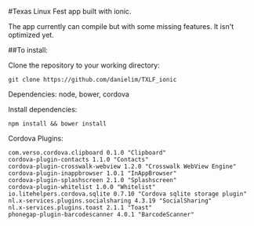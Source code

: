 #Texas Linux Fest app built with ionic.

The app currently can compile but with some missing features.
It isn't optimized yet.

##To install:

Clone the repository to your working directory:
```
git clone https://github.com/danielim/TXLF_ionic
```
Dependencies: node, bower, cordova

Install dependencies:
```
npm install && bower install
```

Cordova Plugins:
```
com.verso.cordova.clipboard 0.1.0 "Clipboard"
cordova-plugin-contacts 1.1.0 "Contacts"
cordova-plugin-crosswalk-webview 1.2.0 "Crosswalk WebView Engine"
cordova-plugin-inappbrowser 1.0.1 "InAppBrowser"
cordova-plugin-splashscreen 2.1.0 "Splashscreen"
cordova-plugin-whitelist 1.0.0 "Whitelist"
io.litehelpers.cordova.sqlite 0.7.10 "Cordova sqlite storage plugin"
nl.x-services.plugins.socialsharing 4.3.19 "SocialSharing"
nl.x-services.plugins.toast 2.1.1 "Toast"
phonegap-plugin-barcodescanner 4.0.1 "BarcodeScanner"
```
